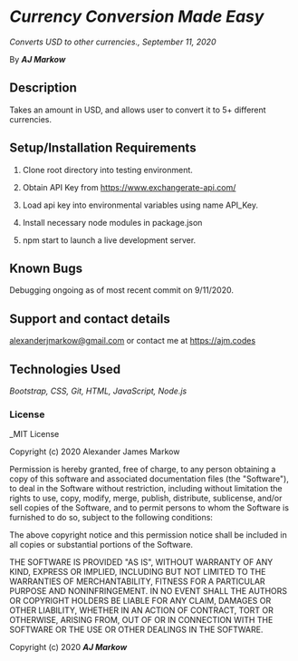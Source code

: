 # _Currency Conversion Made Easy_

_Converts USD to other currencies., September 11, 2020_

By **_AJ Markow_**

## Description

Takes an amount in USD, and allows user to convert it to 5+ different currencies.

## Setup/Installation Requirements

1. Clone root directory into testing environment.
2. Obtain API Key from https://www.exchangerate-api.com/
3. Load api key into environmental variables using name API_Key.
4. Install necessary node modules in package.json

5. npm start to launch a live development server.

## Known Bugs

Debugging ongoing as of most recent commit on 9/11/2020.

## Support and contact details

alexanderjmarkow@gmail.com or contact me at https://ajm.codes

## Technologies Used

_Bootstrap, CSS, Git, HTML, JavaScript, Node.js_

### License

\_MIT License

Copyright (c) 2020 Alexander James Markow

Permission is hereby granted, free of charge, to any person obtaining a copy
of this software and associated documentation files (the "Software"), to deal
in the Software without restriction, including without limitation the rights
to use, copy, modify, merge, publish, distribute, sublicense, and/or sell
copies of the Software, and to permit persons to whom the Software is
furnished to do so, subject to the following conditions:

The above copyright notice and this permission notice shall be included in all
copies or substantial portions of the Software.

THE SOFTWARE IS PROVIDED "AS IS", WITHOUT WARRANTY OF ANY KIND, EXPRESS OR
IMPLIED, INCLUDING BUT NOT LIMITED TO THE WARRANTIES OF MERCHANTABILITY,
FITNESS FOR A PARTICULAR PURPOSE AND NONINFRINGEMENT. IN NO EVENT SHALL THE
AUTHORS OR COPYRIGHT HOLDERS BE LIABLE FOR ANY CLAIM, DAMAGES OR OTHER
LIABILITY, WHETHER IN AN ACTION OF CONTRACT, TORT OR OTHERWISE, ARISING FROM,
OUT OF OR IN CONNECTION WITH THE SOFTWARE OR THE USE OR OTHER DEALINGS IN THE
SOFTWARE.

Copyright (c) 2020 **_AJ Markow_**
